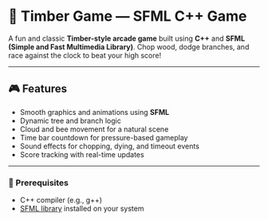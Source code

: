 # 🌲 Timber Game — SFML C++ Game

A fun and classic **Timber-style arcade game** built using **C++** and **SFML (Simple and Fast Multimedia Library)**. Chop wood, dodge branches, and race against the clock to beat your high score!

---

## 🎮 Features

- Smooth graphics and animations using **SFML**
- Dynamic tree and branch logic
- Cloud and bee movement for a natural scene
- Time bar countdown for pressure-based gameplay
- Sound effects for chopping, dying, and timeout events
- Score tracking with real-time updates

---

### 🔧 Prerequisites

- C++ compiler (e.g., g++)
- [SFML library](https://www.sfml-dev.org/download.php) installed on your system


